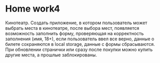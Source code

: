 # <b>Home work4</b>

Кинотеатр. Создать приложение, в котором пользователь может выбрать места в кинотеатре, после выбора мест, появляется возможность заполнить форму, проверяющая на корректность заполнения (имя, 18+), если пользователь ввел все верно, данные о билете сохраняются в local storage, данные с формы сбрасываются. При обновлении странички или сразу после покупки можно купить другие места, а прошлые заблокированы.
